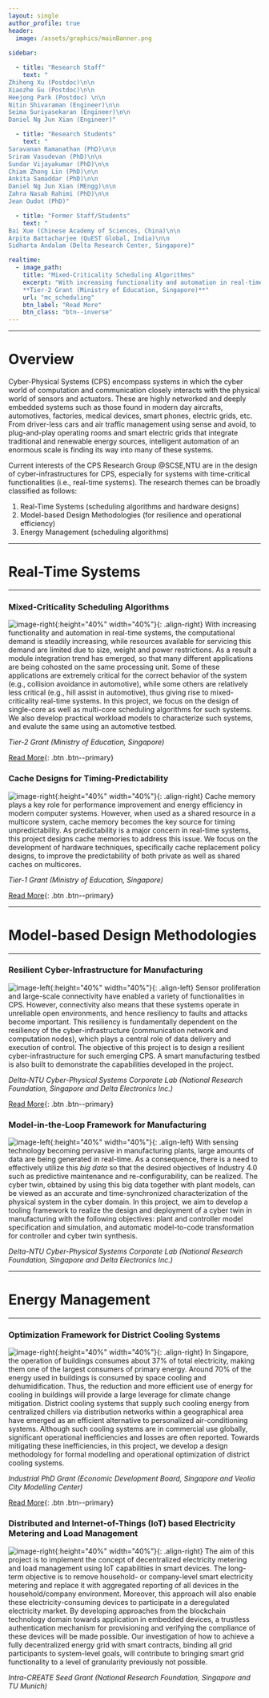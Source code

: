 ```yaml
---
layout: single
author_profile: true
header:
  image: /assets/graphics/mainBanner.png
  
sidebar:

  - title: "Research Staff"
    text: "
Zhiheng Xu (Postdoc)\n\n
Xiaozhe Gu (Postdoc)\n\n
Heejong Park (Postdoc) \n\n
Nitin Shivaraman (Engineer)\n\n
Seima Suriyasekaran (Engineer)\n\n
Daniel Ng Jun Xian (Engineer)"

  - title: "Research Students"
    text: "
Saravanan Ramanathan (PhD)\n\n
Sriram Vasudevan (PhD)\n\n
Sundar Vijayakumar (PhD)\n\n
Chiam Zhong Lin (PhD)\n\n
Ankita Samaddar (PhD)\n\n
Daniel Ng Jun Xian (MEngg)\n\n
Zahra Nasab Rahimi (PhD)\n\n
Jean Oudot (PhD)"

  - title: "Former Staff/Students"
    text: "
Bai Xue (Chinese Academy of Sciences, China)\n\n
Arpita Battacharjee (QuEST Global, India)\n\n
Sidharta Andalam (Delta Research Center, Singapore)"

realtime:
  - image_path:
    title: "Mixed-Criticality Scheduling Algorithms"
    excerpt: "With increasing functionality and automation in real-time systems, the computational demand is steadily increasing, while resources available for servicing this demand are limited due to size, weight and power restrictions. As a result a module integration trend has emerged, so that many different applications are being cohosted on the same processing unit. Some of these applications are extremely critical for the correct behavior of the system (e.g., collision avoidance in automotive), while some others are relatively less critical (e.g., hill assist in automotive), thus giving rise to mixed-criticality real-time systems. In this project, we focus on the design of single-core as well as multi-core scheduling algorithms for such systems. We also develop practical workload models to characterize such systems, and evalute the same using an automotive testbed. \n\n
	**Tier-2 Grant (Ministry of Education, Singapore)**"
    url: "mc_scheduling"
    btn_label: "Read More"
    btn_class: "btn--inverse"
---
```


******

# Overview
Cyber-Physical Systems (CPS) encompass systems in which the cyber world of computation and communication closely interacts with the physical world of sensors and actuators. These are highly networked and deeply embedded systems such as those found in modern day aircrafts, automotives, factories, medical devices, smart phones, electric grids, etc. From driver-less cars and air traffic management using sense and avoid, to plug-and-play operating rooms and smart electric grids that integrate traditional and renewable energy sources, intelligent automation of an enormous scale is finding its way into many of these systems.

Current interests of the CPS Research Group @SCSE,NTU are in the design of cyber-infrastructures for CPS, especially for systems with time-critical functionalities (i.e., real-time systems). The research themes can be broadly classified as follows:

<ol>
<li>Real-Time Systems (scheduling algorithms and hardware designs)</li>
<li>Model-based Design Methodologies (for resilience and operational efficiency)</li>
<li>Energy Management (scheduling algorithms)</li>
</ol>

******

# Real-Time Systems

******

### Mixed-Criticality Scheduling Algorithms

![image-right](/assets/graphics/time2task.png){:height="40%" width="40%"}{: .align-right}
With increasing functionality and automation in real-time systems, the computational demand is steadily increasing, while resources available for servicing this demand are limited due to size, weight and power restrictions. As a result a module integration trend has emerged, so that many different applications are being cohosted on the same processing unit. Some of these applications are extremely critical for the correct behavior of the system (e.g., collision avoidance in automotive), while some others are relatively less critical (e.g., hill assist in automotive), thus giving rise to mixed-criticality real-time systems. In this project, we focus on the design of single-core as well as multi-core scheduling algorithms for such systems. We also develop practical workload models to characterize such systems, and evalute the same using an automotive testbed.

*Tier-2 Grant (Ministry of Education, Singapore)*

[Read More](/mc_scheduling){: .btn .btn--primary}

### Cache Designs for Timing-Predictability

![image-right](/assets/graphics/Cache2Predict.png){:height="40%" width="40%"}{: .align-right}
Cache memory plays a key role for performance improvement and energy efficiency in modern computer systems. However, when used as a shared resource in a multicore system, cache memory becomes the key source for timing unpredictability. As predictability is a major concern in real-time systems, this project designs cache memories to address this issue. We focus on the development of hardware techniques, specifically cache replacement policy designs, to improve the predictability of both private as well as shared caches on multicores.

*Tier-1 Grant (Ministry of Education, Singapore)*

[Read More](/cache_designs){: .btn .btn--primary}

******

# Model-based Design Methodologies

******

### Resilient Cyber-Infrastructure for Manufacturing

![image-left](/assets/graphics/resilienceLogo.png){:height="40%" width="40%"}{: .align-left}
Sensor proliferation and large-scale connectivity have enabled a variety of functionalities in CPS. However, connectivity also means that these systems operate in unreliable open environments, and hence resiliency to faults and attacks become important. This resiliency is fundamentally dependent on the resiliency of the cyber-infrastructure (communication network and computation nodes), which plays a central role of data delivery and execution of control. The objective of this project is to design a resilient cyber-infrastructure for such emerging CPS. A smart manufacturing testbed is also built to demonstrate the capabilities developed in the project.

*Delta-NTU Cyber-Physical Systems Corporate Lab (National Research Foundation, Singapore and Delta Electronics Inc.)*

[Read More](/resilience_cps){: .btn .btn--primary}

### Model-in-the-Loop Framework for Manufacturing

![image-left](/assets/graphics/cpsModellingLogo.png){:height="40%" width="40%"}{: .align-left}
With sensing technology becoming pervasive in manufacturing plants, large amounts of data are being generated in real-time. As a consequence, there is a need to effectively utilize this _big data_ so that the desired objectives of Industry 4.0 such as predictive maintenance and re-configurability, can be realized. The cyber twin, obtained by using this big data together with plant models, can be viewed as an accurate and time-synchronized characterization of the physical system in the cyber domain. In this project, we aim to develop a tooling framework to realize the design and deployment of a cyber twin in manufacturing with the following objectives: plant and controller model specification and simulation, and automatic model-to-code transformation for controller and cyber twin synthesis.

*Delta-NTU Cyber-Physical Systems Corporate Lab (National Research Foundation, Singapore and Delta Electronics Inc.)*

******

# Energy Management

******

### Optimization Framework for District Cooling Systems

![image-right](/assets/graphics/controlHeating.png){:height="40%" width="40%"}{: .align-right}
In Singapore, the operation of buildings consumes about 37% of total electricity, making them one of the largest consumers of primary energy. Around 70% of the energy used in buildings is consumed by space cooling and dehumidification. Thus, the reduction and more efficient use of energy for cooling in buildings will provide a large leverage for climate change mitigation. District cooling systems that supply such cooling energy from centralized chillers via distribution networks within a geographical area have emerged as an efficient alternative to personalized air-conditioning systems. Although such cooling systems are in commercial use globally, significant operational inefficiencies and losses are often reported. Towards mitigating these inefficiencies, in this project, we develop a design methodology for formal modelling and operational optimization of district cooling systems.

*Industrial PhD Grant (Economic Development Board, Singapore and Veolia City Modelling Center)*

[Read More](/district_cooling){: .btn .btn--primary}

### Distributed and Internet-of-Things (IoT) based Electricity Metering and Load Management

![image-right](/assets/graphics/smart_metering.png){:height="40%" width="40%"}{: .align-right}
The aim of this project is to implement the concept of decentralized electricity metering and load management using IoT capabilities in smart devices. The long-term objective is to remove household- or company-level smart electricity metering and replace it with aggregated reporting of all devices in the household/company environment. Moreover, this approach will also enable these electricity-consuming devices to participate in a deregulated electricity market. By developing approaches from the blockchain technology domain towards application in embedded devices, a trustless authentication mechanism for provisioning and verifying the compliance of these devices will be made possible. Our investigation of how to achieve a fully decentralized energy grid with smart contracts, binding all grid participants to system-level goals, will contribute to bringing smart grid functionality to a level of granularity previously not possible.

*Intra-CREATE Seed Grant (National Research Foundation, Singapore and TU Munich)*
